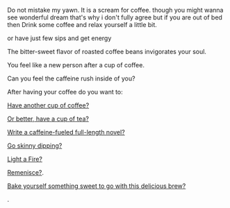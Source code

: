 Do not mistake my yawn.
It is a scream for coffee.
though
you might wanna see wonderful dream 
that's why i don't fully agree 
but if you are out of bed then
Drink some coffee and relax yourself a little bit.

or have just few sips and get energy

The bitter-sweet flavor of roasted coffee beans invigorates your soul.

You feel like a new person after a cup of coffee.

Can you feel the caffeine rush inside of you?

After having your coffee do you want to:

[Have another cup of coffee?](another-coffee/another-coffee.md)

[Or better, have a cup of tea?](drink-tea/drink-hot-tea.md)

[Write a caffeine-fueled full-length novel?](novel/full-length-novel.md)

[Go skinny dipping?](nude-run/nude-run.md)

[Light a Fire?](../light-fire/fire.md)

[Remenisce?](../remenisce/better-times.md).

[Bake yourself something sweet to go with this delicious brew?](cookie/bake-cookies.md)



.
